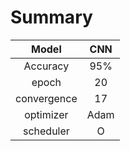 # Summary
|Model|CNN|
|:------:|:------:|
|Accuracy|95%|
|epoch|20|
|convergence|17|
|optimizer|Adam||
|scheduler|O|
